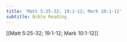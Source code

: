 ```yaml
---
title: 'Matt 5:25-32; 19:1-12; Mark 10:1-12'
subtitle: Bible Reading
---
```


[[Matt 5:25-32; 19:1-12; Mark 10:1-12]]